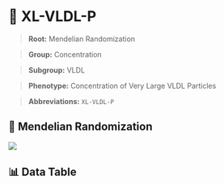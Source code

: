 # 🧪 XL-VLDL-P

> **Root:** Mendelian Randomization

> **Group:** Concentration  

> **Subgroup:** VLDL

> **Phenotype:** Concentration of Very Large VLDL Particles  

> **Abbreviations:** `XL-VLDL-P`

## 🧬 Mendelian Randomization  

<img src="/MR/Figures/Inverse/XL-VLDL-P.png"/>


## 📊 Data Table


<CsvTableMRI src="/MR/Data/Inverse/XL-VLDL-P.csv"/>
